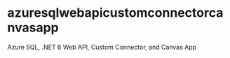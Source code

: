 # azuresqlwebapicustomconnectorcanvasapp
Azure SQL, .NET 6 Web API, Custom Connector, and Canvas App
